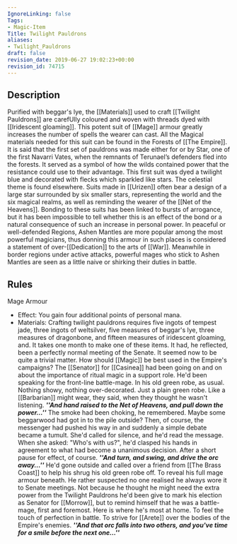 ```yaml
---
IgnoreLinking: false
Tags:
- Magic-Item
Title: Twilight Pauldrons
aliases:
- Twilight_Pauldrons
draft: false
revision_date: 2019-06-27 19:02:23+00:00
revision_id: 74715
---
```


## Description
Purified with beggar's lye, the [[Materials]] used to craft [[Twilight Pauldrons]] are carefUlly coloured and woven with threads dyed with [[Iridescent gloaming]]. This potent suit of [[Mage]] armour greatly increases the number of spells the wearer can cast.
All the Magical materials needed for this suit can be found in the Forests of [[The Empire]]. It is said that the first set of pauldrons was made either for or by Star, one of the first Navarri Vates, when the remnants of Terunael’s defenders fled into the forests. It served as a symbol of how the wilds contained power that the resistance could use to their advantage. This first suit was dyed a twilight blue and decorated with flecks which sparkled like stars. The celestial theme is found elsewhere. Suits made in [[Urizen]] often bear a design of a large star surrounded by six smaller stars, representing the world and the six magical realms, as well as reminding the wearer of the [[Net of the Heavens]].
Bonding to these suits has been linked to bursts of arrogance, but it has been impossible to tell whether this is an effect of the bond or a natural consequence of such an increase in personal power. In peaceful or well-defended Regions, Ashen Mantles are more popular among the most powerful magicians, thus donning this armour in such places is considered a statement of over-[[Dedication]] to the arts of [[War]]. Meanwhile in border regions under active attacks, powerful mages who stick to Ashen Mantles are seen as a little naive or shirking their duties in battle.
## Rules
Mage Armour
* Effect: You gain four additional points of personal mana.
* Materials: Crafting twilight pauldrons requires five ingots of tempest jade, three ingots of weltsilver,  five measures of beggar's lye, three measures of dragonbone, and fifteen measures of iridescent gloaming,   and. It takes one month to make one of these items.
It had, he reflected, been a perfectly normal meeting of the Senate. It seemed now to be quite a trivial matter. How should [[Magic]] be best used in the Empire's campaigns? The [[Senator]] for [[Casinea]] had been going on and on about the importance of ritual magic in a support role. 
He'd been speaking for the front-line battle-mage. In his old green robe, as usual. Nothing showy, nothing over-decorated. Just a plain green robe. Like a [[Barbarian]] might wear, they said, when they thought he wasn't listening. 
***''And hand raised to the Net of Heavens, and pull down the power...''***
The smoke had been choking, he remembered.  Maybe some beggarwood had got in to the pile outside? Then, of course, the messenger had pushed his way in and suddenly a simple debate became a tumult. She'd called for silence, and he'd read the message. When she asked: "Who's with us?", he'd clasped his hands in agreement to what had become a unanimous decision. After a short pause for effect, of course.
***''And turn, and swing, and drive the orc away...''***
He'd gone outside and called over a  friend from [[The Brass Coast]] to help his shrug his old green robe off. To reveal his full mage armour beneath. He rather suspected no one realised he always wore it to Senate meetings. Not because he thought he might need the extra power from the Twilight Pauldrons he'd been give to mark his election as Senator for [[Morrow]], but to remind himself that he was a battle-mage, first and foremost. 
Here is where he's most at home. To feel the touch of perfection in battle. To strive for [[Arete]] over the bodies of the Empire's enemies.
***''And that orc falls into two others, and you've time for a smile before the next one...''***